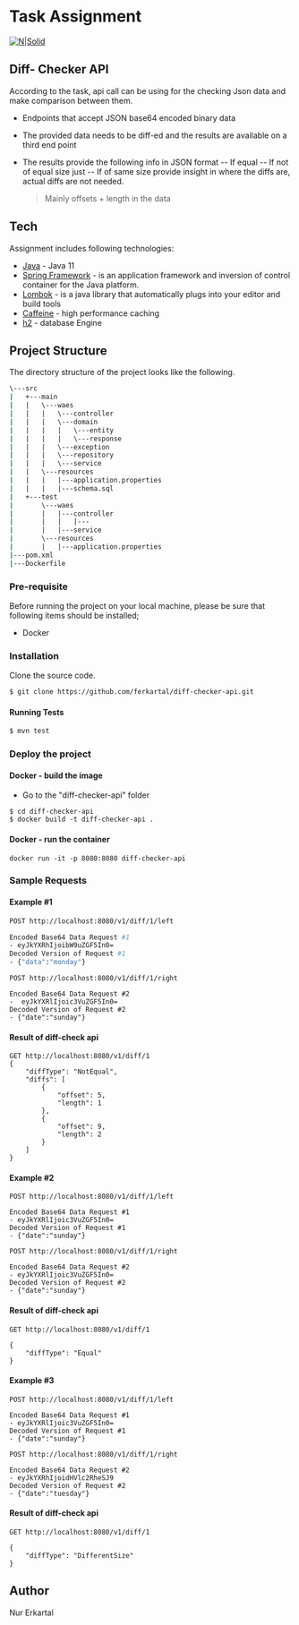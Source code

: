 # Task Assignment 

[![N|Solid](https://s3-sa-east-1.amazonaws.com/thedevconf/2017/img/logo/diamond/diamond-waes.png)](https://www.wearewaes.com)

## Diff- Checker API
According to the task, api call can be using for the checking Json data and make comparison between them.

  - Endpoints that accept JSON base64 encoded binary data
  - The provided data needs to be diff-ed and the results are available on a third end point
  - The results provide the following info in JSON format
    -- If equal
    -- If not of equal size just 
    -- If of same size provide insight in where the diffs are, actual diffs are not needed.
   
    > Mainly offsets + length in the data

## Tech

Assignment includes following technologies:

* [Java] - Java 11
* [Spring Framework] - is an application framework and inversion of control container for the Java platform.
* [Lombok] - is a java library that automatically plugs into your editor and build tools
* [Caffeine] - high performance caching
* [h2] - database Engine

## Project Structure
The directory structure of the project looks like the following.
```sh
\---src
|   +---main
|   |   \---waes
|   |   |   \---controller
|   |   |   \---domain
|   |   |   |   \---entity
|   |   |   |   \---response
|   |   |   \---exception
|   |   |   \---repository
|   |   |   \---service
|   |   \---resources
|   |   |   |---application.properties
|   |   |   |---schema.sql
|   +---test
|       \---waes
|       |   |---controller
|       |   |   |---
|       |   |---service
|       \---resources
|       |   |---application.properties
|---pom.xml
|---Dockerfile
```
### Pre-requisite
Before running the project on your local machine, please be sure that following items should be installed;
- Docker

### Installation

Clone the source code.

```sh
$ git clone https://github.com/ferkartal/diff-checker-api.git
```
#### Running Tests

```sh
$ mvn test
```
### Deploy the project

####  Docker - build the image

- Go to the "diff-checker-api" folder
```
$ cd diff-checker-api
$ docker build -t diff-checker-api .
```

#### Docker - run the container
```
docker run -it -p 8080:8080 diff-checker-api 
```

### Sample Requests

#### Example #1
```sh
POST http://localhost:8080/v1/diff/1/left

Encoded Base64 Data Request #1
- eyJkYXRhIjoibW9uZGF5In0=
Decoded Version of Request #1
- {"data":"monday"}
```
```
POST http://localhost:8080/v1/diff/1/right

Encoded Base64 Data Request #2
-  eyJkYXRlIjoic3VuZGF5In0= 
Decoded Version of Request #2
- {"date":"sunday"}
```
#### Result of diff-check api

```
GET http://localhost:8080/v1/diff/1
{
    "diffType": "NotEqual",
    "diffs": [
        {
            "offset": 5,
            "length": 1
        },
        {
            "offset": 9,
            "length": 2
        }
    ]
}
```
#### Example #2
```
POST http://localhost:8080/v1/diff/1/left

Encoded Base64 Data Request #1
- eyJkYXRlIjoic3VuZGF5In0=
Decoded Version of Request #1
- {"date":"sunday"}
```
```
POST http://localhost:8080/v1/diff/1/right

Encoded Base64 Data Request #2
- eyJkYXRlIjoic3VuZGF5In0=
Decoded Version of Request #2
- {"date":"sunday"}
```

#### Result of diff-check api
```
GET http://localhost:8080/v1/diff/1

{
    "diffType": "Equal"
}
```
#### Example #3
```
POST http://localhost:8080/v1/diff/1/left

Encoded Base64 Data Request #1
- eyJkYXRlIjoic3VuZGF5In0= 
Decoded Version of Request #1
- {"date":"sunday"}
```
```
POST http://localhost:8080/v1/diff/1/right

Encoded Base64 Data Request #2
- eyJkYXRhIjoidHVlc2RheSJ9
Decoded Version of Request #2
- {"date":"tuesday"}

```
#### Result of diff-check api
```
GET http://localhost:8080/v1/diff/1

{
    "diffType": "DifferentSize"
}
```

Author
----
Nur Erkartal


   [Java]: <https://www.java.com>
   [caffeine]: <https://github.com/ben-manes/caffeine>
   [Spring Framework]: <http://spring.io>
   [lombok]: <https://projectlombok.org/>
   [h2]: <https://www.h2database.com/html/main.html>
   [jackson-core]: <https://github.com/FasterXML/jackson-core>



   
  

